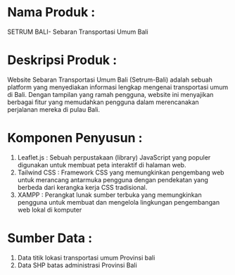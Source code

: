 # Nama Produk :
SETRUM BALI- Sebaran Transportasi Umum Bali

# Deskripsi Produk :
Website Sebaran Transportasi Umum Bali (Setrum-Bali) adalah sebuah platform yang menyediakan informasi lengkap mengenai transportasi umum di Bali. Dengan tampilan yang ramah pengguna, website ini menyajikan berbagai fitur yang memudahkan pengguna dalam merencanakan perjalanan mereka di pulau Bali. 

# Komponen Penyusun :
1. Leaflet.js : Sebuah perpustakaan (library) JavaScript yang populer digunakan untuk membuat peta interaktif di halaman web.
2. Tailwind CSS : Framework CSS yang memungkinkan pengembang web untuk merancang antarmuka pengguna dengan pendekatan yang berbeda dari kerangka kerja CSS tradisional.
3. XAMPP : Perangkat lunak sumber terbuka yang memungkinkan pengguna untuk membuat dan mengelola lingkungan pengembangan web lokal di komputer

# Sumber Data :
1. Data titik lokasi transportasi umum Provinsi bali
2. Data SHP batas administrasi Provinsi Bali
